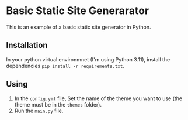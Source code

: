 # Basic Static Site Generarator

This is an example of a basic static site generator in Python.

## Installation

In your python virtual environmnet (I'm using Python 3.11), install the dependencies `pip install -r requirements.txt`.

## Using

  1. In the `config.yml` file, Set the name of the theme you want to use (the theme must be in the `themes` folder).
  2. Run the `main.py` file.
